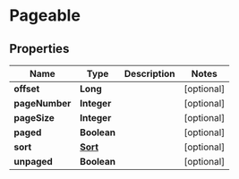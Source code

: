 
# Pageable

## Properties
Name | Type | Description | Notes
------------ | ------------- | ------------- | -------------
**offset** | **Long** |  |  [optional]
**pageNumber** | **Integer** |  |  [optional]
**pageSize** | **Integer** |  |  [optional]
**paged** | **Boolean** |  |  [optional]
**sort** | [**Sort**](Sort.md) |  |  [optional]
**unpaged** | **Boolean** |  |  [optional]



